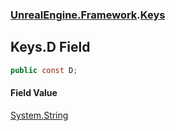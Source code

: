 ### [UnrealEngine.Framework](./UnrealEngine-Framework.md 'UnrealEngine.Framework').[Keys](./UnrealEngine-Framework-Keys.md 'UnrealEngine.Framework.Keys')
## Keys.D Field
  
```csharp
public const D;
```
#### Field Value
[System.String](https://docs.microsoft.com/en-us/dotnet/api/System.String 'System.String')  
